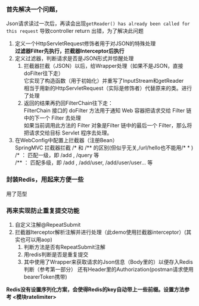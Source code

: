 ### 首先解决一个问题，
Json请求读过一次后，再读会出现`getReader() has already been called for this request`
导致controller return 出错，为了解决此问题
1. 定义一个HttpServletRequest修饰者用于对JSON的特殊处理  
**过滤器Filter先执行，拦截器Interceptor后执行** 
2. 定义过滤器，判断请求是否是JSON形式并惊醒处理
   1. 拦截器拦截（JSON）以后，给Wrapper处理（如果不是JSON，直接doFilter往下走）  
      它实现了构造函数（用于初始化）并重写了InputStream和getReader  
      相当于用新的HttpServletRequest（实际是修饰者）代替原来的类。进行了处理
   2. 返回的结果再扔回FilterChain往下走：  
      FilterChain 接口的 doFilter 方法用于通知 Web 容器把请求交给 Filter 链中的下一个 Filter 去处理  
      如果当前调用此方法的 Filter 对象是Filter 链中的最后一个 Filter，那么将把请求交给目标 Servlet 程序去处理。
3. 在WebConfig中配置上拦截器（注册Bean）  
   SpringMVC 拦截器拦截 /* 和 /** 的区别(但似乎无关,/url/hello也不能用/* * )  
   /* ： 匹配一级，即 /add , /query 等  
   /** ： 匹配多级，即 /add , /add/user, /add/user/user… 等  
### 封装Redis，用起来方便一些
   用了范型
### 再来实现防止重复提交功能
1. 自定义注解@RepeatSubmit  
2. 拦截器Iterceptor解析注解并进行处理（此demo使用拦截器interceptor）(其实也可以用aop)
   1. 判断方法是否有RepeatSubmit注解
   2. 用redis判断是否是重复提交
   3. 其中使用了Wrapper来获取请求的Json信息（Body里的）以便存入Redis判断（参考第一部分）
      还有Header里的Authorization(postman请求使用bearerToken携带)

**Redis没有设置序列化方案，会使得Redis的key自动带上一些前缀。设置方法参考 <模块ratelimiter>**